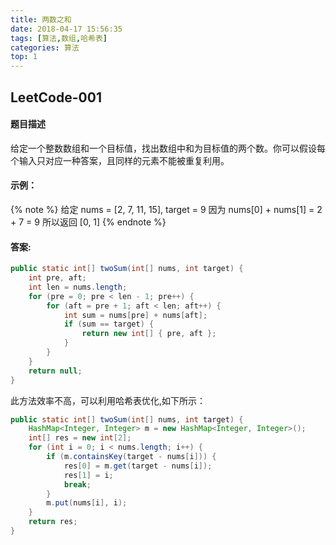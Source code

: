 ```yaml
---
title: 两数之和
date: 2018-04-17 15:56:35
tags: [算法,数组,哈希表]
categories: 算法
top: 1
---
```

## LeetCode-001
#### 题目描述
给定一个整数数组和一个目标值，找出数组中和为目标值的两个数。你可以假设每个输入只对应一种答案，且同样的元素不能被重复利用。
<!--more-->
#### 示例：
{% note %} 
给定 nums = [2, 7, 11, 15], target = 9
因为 nums[0] + nums[1] = 2 + 7 = 9
所以返回 [0, 1]
{% endnote %}

#### 答案:
``` java
public static int[] twoSum(int[] nums, int target) {
    int pre, aft;
    int len = nums.length;
    for (pre = 0; pre < len - 1; pre++) {
        for (aft = pre + 1; aft < len; aft++) {
            int sum = nums[pre] + nums[aft];
            if (sum == target) {
                return new int[] { pre, aft };
            }
        }
    }
    return null;
}
```
此方法效率不高，可以利用哈希表优化,如下所示：
``` java
public static int[] twoSum(int[] nums, int target) {
    HashMap<Integer, Integer> m = new HashMap<Integer, Integer>();
    int[] res = new int[2];
    for (int i = 0; i < nums.length; i++) {
        if (m.containsKey(target - nums[i])) {
            res[0] = m.get(target - nums[i]);
            res[1] = i;
            break;
        }
        m.put(nums[i], i);
    }
    return res;
}
```


